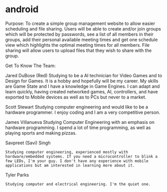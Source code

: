 android
=======

Purpose:
    To create a simple group management website to allow easier scheduling and file sharing. Users will be able to create and/or join groups which will be protected by passwords, see a list of all members in their groups, add their personal available meeting times and get one schedule view which highlights the optimal meeting times for all members. File sharing will allow users to upload files that they wish to share with the group.
    
Get To Know The Team:

Jared DuBose (Red)
    Studying to be a AI technician for Video Games and to Design for Games. It is a hobby and hopefully will be my career. 
    My skills are Game State and I have a knowledge in Game Engines. I can adapt and learn quickly, having created networked     games, AI, controllers, and have exported to Mobile devices as well as to PCs but never to a market.
    
Scott Stewart
    Studying computer engineering and would like to be a hardware programmer.  I enjoy coding and I am a very competitive person. 

James Villanueva
    Studying Computer Engineering with an emphasis on hardware programming. I spend a lot of time programming, as well as playing sports and making pizzas. 

Savpreet (Savi) Singh

    Studying computer engineering, experienced mostly with hardware/embedded systems. If you need a microcontroller to blink a few LEDs, I'm your guy. I don't have any experience with mobile applications but am interested in learning more about it. 

Tyler Parks

	Studying computer and electrical engineering. I'm the quiet one.
